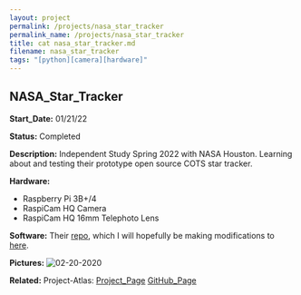 ```yaml
---
layout: project
permalink: /projects/nasa_star_tracker
permalink_name: /projects/nasa_star_tracker
title: cat nasa_star_tracker.md
filename: nasa_star_tracker
tags: "[python][camera][hardware]"
---
```

## NASA_Star_Tracker

**Start_Date:** 01/21/22

**Status:** Completed

**Description:** Independent Study Spring 2022 with NASA Houston. Learning about and testing their prototype open source COTS star tracker.

**Hardware:**

- Raspberry Pi 3B+/4
- RaspiCam HQ Camera
- RaspiCam HQ 16mm Telephoto Lens

**Software:** Their [repo](https://github.com/nasa/COTS-Star-Tracker), which I will hopefully be making modifications to [here](https://github.com/Jormungandr1105/COTS-Star-Tracker).

**Pictures:**
![02-20-2020](/assets/images/sun_success3.jpeg)

**Related:**
Project-Atlas: [Project_Page](/projects/project-atlas)  [GitHub_Page](https://github.com/Jormungandr1105/Project-Atlas)

